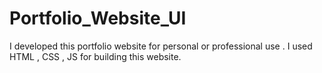 # Portfolio_Website_UI
I developed this portfolio website for personal or professional use . I used HTML , CSS , JS for building this website. 
